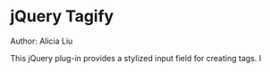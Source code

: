 jQuery Tagify
=============
Author: Alicia Liu

This jQuery plug-in provides a stylized input field for creating tags. I